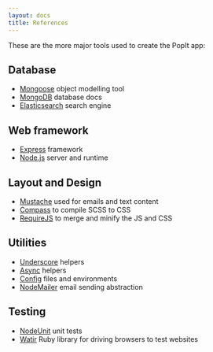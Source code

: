 ```yaml
---
layout: docs
title: References
---
```


These are the more major tools used to create the PopIt app:

## Database

 * [Mongoose](http://mongoosejs.com/) object modelling tool
 * [MongoDB](http://www.mongodb.org/display/DOCS/Home) database docs
 * [Elasticsearch](http://www.elasticsearch.org/) search engine

## Web framework

 * [Express](http://expressjs.com/guide.html) framework
 * [Node.js](http://nodejs.org/api/) server and runtime

## Layout and Design

 * [Mustache](http://mustache.github.com/mustache.5.html) used for emails and text content
 * [Compass](http://compass-style.org/) to compile SCSS to CSS
 * [RequireJS](http://requirejs.org/) to merge and minify the JS and CSS


## Utilities

 * [Underscore](http://documentcloud.github.com/underscore/) helpers
 * [Async](https://github.com/caolan/async/blob/master/README.md#forEach) helpers
 * [Config](https://github.com/lorenwest/node-config) files and environments
 * [NodeMailer](https://github.com/andris9/Nodemailer) email sending abstraction

## Testing

 * [NodeUnit](https://github.com/caolan/nodeunit/blob/master/README.md) unit tests
 * [Watir](http://watirwebdriver.com/) Ruby library for driving browsers to test websites

